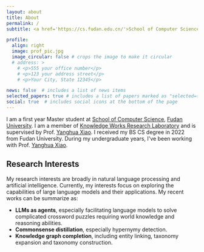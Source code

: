 ```yaml
---
layout: about
title: About
permalink: /
subtitle: <a href='https://cs.fudan.edu.cn/'>School of Computer Science, Fudan University</a>

profile:
  align: right
  image: prof_pic.jpg
  image_circular: false # crops the image to make it circular
  # address: >
    # <p>555 your office number</p>
    # <p>123 your address street</p>
    # <p>Your City, State 12345</p>

news: false  # includes a list of news items
selected_papers: true # includes a list of papers marked as "selected={true}"
social: true  # includes social icons at the bottom of the page
---
```


I am a first year Master student at [School of Computer Science](https://cs.fudan.edu.cn/), [Fudan University](https://www.fudan.edu.cn/). I am a member of [Knowledge Works Research Laboratory](http://kw.fudan.edu.cn/) and is supervised by Prof. [Yanghua Xiao](https://scholar.google.com/citations?user=odFW4FoAAAAJ). I received my BS CS degree in 2022 from Fudan University. During my undergraduate years, I've been working with Prof. [Yanghua Xiao](https://scholar.google.com/citations?user=odFW4FoAAAAJ).

## Research Interests

My research interests are broadly in natural language processing and artificial intelligence. Currently, my interests focus on exploring the capabilities of large language models and their applications. My recent works can be summarize as:

- **LLMs as agents**, especially facilitating language models to solve complicated crossword puzzles requiring world knowledge and reasoning abilities.
- **Commonsense distillation**, especially hypernymy detection.
- **Knowledge graph completion**, including entity linking, taxonomy expansion and taxonomy construction.
<!-- - **Symbolic reasoning with LLM**, still trying to understand the relation between the reasoning abilities of LLM and symbolic reasoning like first order logic. -->

<!-- Write your biography here. Tell the world about yourself. Link to your favorite [subreddit](http://reddit.com). You can put a picture in, too. The code is already in, just name your picture `prof_pic.jpg` and put it in the `img/` folder.

Put your address / P.O. box / other info right below your picture. You can also disable any these elements by editing `profile` property of the YAML header of your `_pages/about.md`. Edit `_bibliography/papers.bib` and Jekyll will render your [publications page](/publications/) automatically.

Link to your social media connections, too. This theme is set up to use [Font Awesome icons](http://fortawesome.github.io/Font-Awesome/) and [Academicons](https://jpswalsh.github.io/academicons/), like the ones below. Add your Facebook, Twitter, LinkedIn, Google Scholar, or just disable all of them. -->
